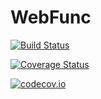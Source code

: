 # WebFunc

[![Build Status](https://travis-ci.org/mbesancon/WebFunc.jl.svg?branch=master)](https://travis-ci.org/mbesancon/WebFunc.jl)

[![Coverage Status](https://coveralls.io/repos/mbesancon/WebFunc.jl/badge.svg?branch=master&service=github)](https://coveralls.io/github/mbesancon/WebFunc.jl?branch=master)

[![codecov.io](http://codecov.io/github/mbesancon/WebFunc.jl/coverage.svg?branch=master)](http://codecov.io/github/mbesancon/WebFunc.jl?branch=master)
